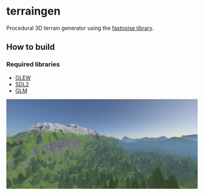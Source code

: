 # terraingen
Procedural 3D terrain generator using the [fastnoise library](https://github.com/Auburns/FastNoise).

## How to build

### Required libraries

* [GLEW](http://glew.sourceforge.net/)
* [SDL2](https://www.libsdl.org/index.php)
* [GLM](https://glm.g-truc.net/0.9.9/index.html)

![screenshot](screenshot.png)

